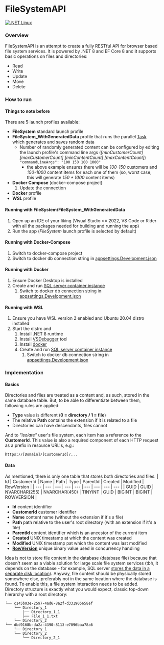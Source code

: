 # FileSystemAPI
[![.NET Linux](https://github.com/zagorec92/FileSystemAPI/actions/workflows/dotnet.yml/badge.svg)](https://github.com/zagorec92/FileSystemAPI/actions/workflows/dotnet.yml)

### Overview
FileSystemAPI is an attempt to create a fully RESTful API for browser based file system services.
It is powered by .NET 8 and EF Core 8 and it supports basic operations on files and directories:
* Read
* Write
* Update
* Move
* Delete

### How to run
#### Things to note before
There are 5 launch profiles available:
* **FileSystem** standard launch profile
* **FileSystem_WithGeneratedData** profile that runs the parallel [Task](https://learn.microsoft.com/en-us/dotnet/api/system.threading.tasks.task?view=net-6.0) which generates and saves random data
    * Number of randomly generated content can be configured by editing the launch profile's command line args (_[minCustomerCount] [maxCustomerCount] [minContentCount] [maxContentCount]_)  
    ```"commandLineArgs": "100 150 100 1000"```
      * the above example ensures there will be _100-150_ customers and _100-1000_ content items for each one of them (so, worst case, this will generate _150 * 1000_ content items)
* **Docker Compose** (docker-compose project)
  1. Update the connection
* **Docker** profile
* **WSL** profile
#### Running with FileSystem/FileSystem_WithGeneratedData
1. Open up an IDE of your liking (Visual Studio >= 2022, VS Code or Rider with all the packages needed for building and running the app)
2. Run the app (_FileSystem_ launch profile is selected by default)
#### Running with Docker-Compose
  1. Switch to docker-compose project
  2. Switch to docker db connection string in [appsettings.Development.json](https://github.com/zagorec92/FileSystemAPI/blob/master/FileSystemAPI/FileSystem.API/appsettings.Development.json#L10)
#### Running with Docker
  1. Ensure Docker Desktop is installed
  2. Create and run [SQL server container instance](https://learn.microsoft.com/en-us/sql/linux/quickstart-install-connect-docker?view=sql-server-ver16&pivots=cs1-cmd)
      1. Switch to docker db connection string in [appsettings.Development.json](https://github.com/zagorec92/FileSystemAPI/blob/master/FileSystemAPI/FileSystem.API/appsettings.Development.json#L10)
#### Running with WSL
  1. Ensure you have WSL version 2 enabled and Ubuntu 20.04 distro installed
  2. Start the distro and
      1. Install .NET 8 runtime
      2. Install [VSDebugger](https://vsdebugger.azureedge.net/vsdbg-17-4-11017-1/vsdbg-linux-x64.tar.gz) tool
      3. Install [docker](https://docs.docker.com/engine/install/ubuntu/)
      4. Create and run [SQL server container instance](https://learn.microsoft.com/en-us/sql/linux/quickstart-install-connect-docker?view=sql-server-ver16&pivots=cs1-cmd)
          1. Switch to docker db connection string in [appsettings.Development.json](https://github.com/zagorec92/FileSystemAPI/blob/master/FileSystemAPI/FileSystem.API/appsettings.Development.json#L10)

### Implementation
#### Basics
Directories and files are treated as a content and, as such, stored in the same database table. But, to be able to differentiate between them, following rules are applied:
* **Type** value is different (**0 = directory / 1 = file**)
* The relative **Path** contains the extension if it is related to a file
* Directories can have descendants, files cannot

And to _"isolate"_ user's file system, each item has a reference to the **CustomerId**. This value is also a required component of each HTTP request as a prefix in resource URL's, e.g.:
```
https://[Domain]/[CustomerId]/...
```
#### Data 
As mentioned, there is only one table that stores both directories and files.
| Id  | CustomerId | Name | Path | Type | ParentId | Created | Modified | RowVersion |
| --- | --- | --- | --- | --- | --- | --- | --- | --- |
| GUID  | GUID  | NVARCHAR(255) | NVARCHAR(450) | TINYINT  | GUID | BIGINT  | BIGINT  | ROWVERSION |

* **Id** content identifier
* **CustomerId** customer identifier
* **Name** content name (without the extension if it's a file)
* **Path** path relative to the user's root directory (with an extension if it's a file)
* **ParentId** content identifier which is an ancestor of the current item
* **Created** UNIX timestamp at which the content was created
* **Modified** UNIX timestamp pat which the content was last modified
* **[RowVersion](https://learn.microsoft.com/en-us/sql/t-sql/data-types/rowversion-transact-sql?view=sql-server-ver16)** unique binary value used in concurrency handling

Idea is not to store file content in the database (database file) because that doesn't seem as a viable solution for large scale file system services (tbh, it depends on the database - for example, SQL server [stores the data in a separate disk location](https://learn.microsoft.com/en-us/sql/relational-databases/blob/filestream-sql-server?view=sql-server-ver16)). Anyway, file content should be physically stored somewhere else, preferably not in the same location where the database is found. To enable this, a file system interaction needs to be added.  
Directory structure is exactly what you would expect, classic top-down hierarchy with a root directory:
```
└── c145b03e-2597-4ad6-8a2f-d331905658ef
    └── Directory_1
        ├── Directory_1_1
        ├── File_1_1.txt
    └── Directory_2
└── dbd9168b-da2a-4390-8113-e7096baa78a6
    └── Directory_1
    └── Directory_2
        └── Directory_2_1
```
